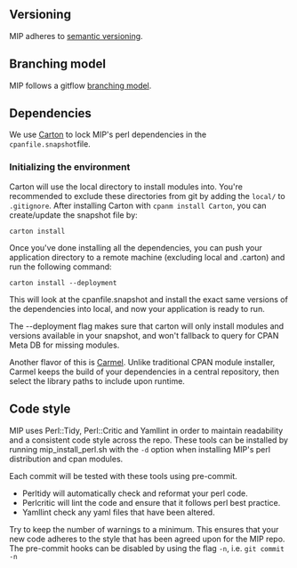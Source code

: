 ## Versioning
MIP adheres to [semantic versioning].

## Branching model
MIP follows a gitflow [branching model].

## Dependencies
We use [Carton] to lock MIP's perl dependencies in the `cpanfile.snapshot`file.

### Initializing the environment
Carton will use the local directory to install modules into. You're recommended to exclude these directories from git by adding the `local/` to `.gitignore`.
After installing Carton with `cpanm install Carton`, you can create/update the snapshot file by:

```
carton install
```

Once you've done installing all the dependencies, you can push your application directory to a remote machine (excluding local and .carton) and run the following command:

```
carton install --deployment
```

This will look at the cpanfile.snapshot and install the exact same versions of the dependencies into local, and now your application is ready to run.

The --deployment flag makes sure that carton will only install modules and versions available in your snapshot, and won't fallback to query for CPAN Meta DB for missing modules.

Another flavor of this is [Carmel]. Unlike traditional CPAN module installer, Carmel keeps the build of your dependencies in a central repository, then select the library paths to include upon runtime.

## Code style
MIP uses Perl::Tidy, Perl::Critic and Yamllint in order to maintain readability and a consistent code style across the repo. These tools can be installed by running mip_install_perl.sh with the `-d` option when installing MIP's perl distribution and cpan modules.  

Each commit will be tested with these tools using pre-commit.

 - Perltidy will automatically check and reformat your perl code.
 - Perlcritic will lint the code and ensure that it follows perl best practice.
 - Yamllint check any yaml files that have been altered.

Try to keep the number of warnings to a minimum. This ensures that your new code adheres to the style that has been agreed upon for the MIP repo. The pre-commit hooks can be disabled by using the flag `-n`, i.e. `git commit -n`

[branching model]: http://www.clinicalgenomics.se/development/dev/gitflow/
[Carmel]: https://metacpan.org/pod/Carmel
[Carton]: https://metacpan.org/pod/Carton
[semantic versioning]: https://semver.org/
